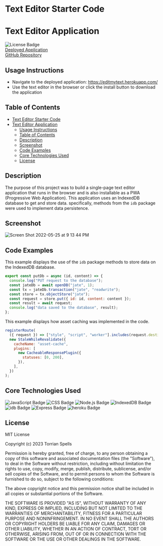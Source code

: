 # Text Editor Starter Code
# Text Editor Application

![License Badge](https://img.shields.io/badge/License-MIT-blue)  
[Deployed Application](https://editmytext.herokuapp.com/)  
[GitHub Repository](https://github.com/torrian7/text-editor)

## Usage Instructions
- Navigate to the deployed application: https://editmytext.herokuapp.com/  
- Use the text editor in the browser or click the install button to download the application

## Table of Contents

- [Text Editor Starter Code](#text-editor-starter-code)
- [Text Editor Application](#text-editor-application)
  - [Usage Instructions](#usage-instructions)
  - [Table of Contents](#table-of-contents)
  - [Description](#description)
  - [Screenshot](#screenshot)
  - [Code Examples](#code-examples)
  - [Core Technologies Used](#core-technologies-used)
  - [License](#license)

## Description

The purpose of this project was to build a single-page text editor application that runs in the browser and is also installable as a PWA (Progressive Web Application). This application uses an IndexedDB database to get and store data. specifically, methods from the `idb` package were used to implement data persistence.

## Screenshot

![Screen Shot 2022-05-25 at 9 13 44 PM](https://user-images.githubusercontent.com/99947655/170415655-04e1212d-d1d4-4145-ba93-cc7bebc7e5b3.png)

## Code Examples

This example displays the use of the `idb` package methods to store data on the IndexedDB database.

```js
export const putDb = async (id, content) => {
  console.log("PUT request to the database");
  const jateDb = await openDB("jate", 1);
  const tx = jateDb.transaction("jate", "readwrite");
  const store = tx.objectStore("jate");
  const request = store.put({ id: id, content: content });
  const result = await request;
  console.log("data saved to the database", result);
};
```

This example displays how asset caching was implemented in the code.

```js
registerRoute(
  ({ request }) => ["style", "script", "worker"].includes(request.destination),
  new StaleWhileRevalidate({
    cacheName: "asset-cache",
    plugins: [
      new CacheableResponsePlugin({
        statuses: [0, 200],
      }),
    ],
  })
);
```

## Core Technologies Used

![JavaScript Badge](https://img.shields.io/badge/Language-JavaScript-yellow)
![CSS Badge](https://img.shields.io/badge/Language-CSS-blue)
![Node.js Badge](https://img.shields.io/badge/Environment-Node.js-green)
![IndexedDB Badge](https://img.shields.io/badge/Database-IndexedDB-informational)
![idb Badge](https://img.shields.io/badge/NPM-idb-red)
![Express Badge](https://img.shields.io/badge/NPM-Express.js-yellowgreen)
![heroku Badge](https://img.shields.io/badge/Deployment-heroku-blueviolet)


## License

MIT License

Copyright (c) 2023 Torrian Spells

Permission is hereby granted, free of charge, to any person obtaining a copy of this software and associated documentation files (the "Software"), to deal in the Software without restriction, including without limitation the rights to use, copy, modify, merge, publish, distribute, sublicense, and/or sell copies of the Software, and to permit persons to whom the Software is furnished to do so, subject to the following conditions:

The above copyright notice and this permission notice shall be included in all copies or substantial portions of the Software.

THE SOFTWARE IS PROVIDED "AS IS", WITHOUT WARRANTY OF ANY KIND, EXPRESS OR IMPLIED, INCLUDING BUT NOT LIMITED TO THE WARRANTIES OF MERCHANTABILITY, FITNESS FOR A PARTICULAR PURPOSE AND NONINFRINGEMENT. IN NO EVENT SHALL THE AUTHORS OR COPYRIGHT HOLDERS BE LIABLE FOR ANY CLAIM, DAMAGES OR OTHER LIABILITY, WHETHER IN AN ACTION OF CONTRACT, TORT OR OTHERWISE, ARISING FROM, OUT OF OR IN CONNECTION WITH THE SOFTWARE OR THE USE OR OTHER DEALINGS IN THE SOFTWARE.